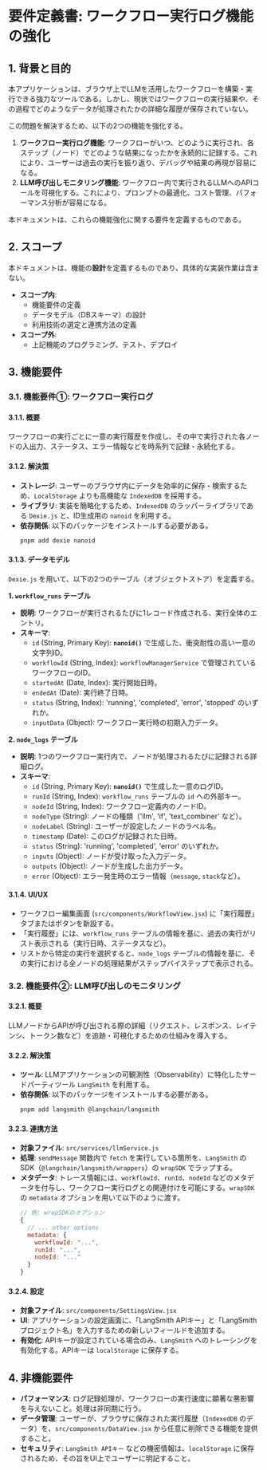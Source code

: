 # 要件定義書: ワークフロー実行ログ機能の強化

## 1. 背景と目的

本アプリケーションは、ブラウザ上でLLMを活用したワークフローを構築・実行できる強力なツールである。しかし、現状ではワークフローの実行結果や、その過程でどのようなデータが処理されたかの詳細な履歴が保存されていない。

この問題を解決するため、以下の2つの機能を強化する。

1.  **ワークフロー実行ログ機能**: ワークフローがいつ、どのように実行され、各ステップ（ノード）でどのような結果になったかを永続的に記録する。これにより、ユーザーは過去の実行を振り返り、デバッグや結果の再現が容易になる。
2.  **LLM呼び出しモニタリング機能**: ワークフロー内で実行されるLLMへのAPIコールを可視化する。これにより、プロンプトの最適化、コスト管理、パフォーマンス分析が容易になる。

本ドキュメントは、これらの機能強化に関する要件を定義するものである。

## 2. スコープ

本ドキュメントは、機能の**設計**を定義するものであり、具体的な実装作業は含まない。

- **スコープ内**:
    - 機能要件の定義
    - データモデル（DBスキーマ）の設計
    - 利用技術の選定と連携方法の定義
- **スコープ外**:
    - 上記機能のプログラミング、テスト、デプロイ

## 3. 機能要件

### 3.1. 機能要件①: ワークフロー実行ログ

#### 3.1.1. 概要
ワークフローの実行ごとに一意の実行履歴を作成し、その中で実行された各ノードの入出力、ステータス、エラー情報などを時系列で記録・永続化する。

#### 3.1.2. 解決策
-   **ストレージ**: ユーザーのブラウザ内にデータを効率的に保存・検索するため、`LocalStorage` よりも高機能な `IndexedDB` を採用する。
-   **ライブラリ**: 実装を簡略化するため、`IndexedDB` のラッパーライブラリである `Dexie.js` と、ID生成用の `nanoid` を利用する。
-   **依存関係**: 以下のパッケージをインストールする必要がある。
    ```bash
    pnpm add dexie nanoid
    ```

#### 3.1.3. データモデル
`Dexie.js` を用いて、以下の2つのテーブル（オブジェクトストア）を定義する。

**1. `workflow_runs` テーブル**

-   **説明**: ワークフローが実行されるたびに1レコード作成される、実行全体のエントリ。
-   **スキーマ**:
    -   `id` (String, Primary Key): **`nanoid()`** で生成した、衝突耐性の高い一意の文字列ID。
    -   `workflowId` (String, Index): `workflowManagerService` で管理されているワークフローのID。
    -   `startedAt` (Date, Index): 実行開始日時。
    -   `endedAt` (Date): 実行終了日時。
    -   `status` (String, Index): 'running', 'completed', 'error', 'stopped' のいずれか。
    -   `inputData` (Object): ワークフロー実行時の初期入力データ。

**2. `node_logs` テーブル**

-   **説明**: 1つのワークフロー実行内で、ノードが処理されるたびに記録される詳細ログ。
-   **スキーマ**:
    -   `id` (String, Primary Key): **`nanoid()`** で生成した一意のログID。
    -   `runId` (String, Index): `workflow_runs` テーブルの `id` への外部キー。
    -   `nodeId` (String, Index): ワークフロー定義内のノードID。
    -   `nodeType` (String): ノードの種類（'llm', 'if', 'text_combiner' など）。
    -   `nodeLabel` (String): ユーザーが設定したノードのラベル名。
    -   `timestamp` (Date): このログが記録された日時。
    -   `status` (String): 'running', 'completed', 'error' のいずれか。
    -   `inputs` (Object): ノードが受け取った入力データ。
    -   `outputs` (Object): ノードが生成した出力データ。
    -   `error` (Object): エラー発生時のエラー情報（`message`, `stack`など）。

#### 3.1.4. UI/UX
-   ワークフロー編集画面 (`src/components/WorkflowView.jsx`) に「実行履歴」タブまたはボタンを新設する。
-   「実行履歴」には、`workflow_runs` テーブルの情報を基に、過去の実行がリスト表示される（実行日時、ステータスなど）。
-   リストから特定の実行を選択すると、`node_logs` テーブルの情報を基に、その実行における全ノードの処理結果がステップバイステップで表示される。

### 3.2. 機能要件②: LLM呼び出しのモニタリング

#### 3.2.1. 概要
LLMノードからAPIが呼び出される際の詳細（リクエスト、レスポンス、レイテンシ、トークン数など）を追跡・可視化するための仕組みを導入する。

#### 3.2.2. 解決策
-   **ツール**: LLMアプリケーションの可観測性（Observability）に特化したサードパーティツール `LangSmith` を利用する。
-   **依存関係**: 以下のパッケージをインストールする必要がある。
    ```bash
    pnpm add langsmith @langchain/langsmith
    ```

#### 3.2.3. 連携方法
-   **対象ファイル**: `src/services/llmService.js`
-   **処理**: `sendMessage` 関数内で `fetch` を実行している箇所を、`LangSmith` のSDK（`@langchain/langsmith/wrappers`）の `wrapSDK` でラップする。
-   **メタデータ**: トレース情報には、`workflowId`、`runId`、`nodeId` などのメタデータを付与し、ワークフロー実行ログとの関連付けを可能にする。`wrapSDK` の `metadata` オプションを用いて以下のように渡す。
    ```javascript
    // 例: wrapSDKのオプション
    {
      // ... other options
      metadata: {
        workflowId: "...",
        runId: "...",
        nodeId: "..."
      }
    }
    ```

#### 3.2.4. 設定
-   **対象ファイル**: `src/components/SettingsView.jsx`
-   **UI**: アプリケーションの設定画面に、「LangSmith APIキー」と「LangSmith プロジェクト名」を入力するための新しいフィールドを追加する。
-   **有効化**: APIキーが設定されている場合のみ、`LangSmith` へのトレーシングを有効化する。APIキーは `localStorage` に保存する。

## 4. 非機能要件

-   **パフォーマンス**: ログ記録処理が、ワークフローの実行速度に顕著な悪影響を与えないこと。処理は非同期に行う。
-   **データ管理**: ユーザーが、ブラウザに保存された実行履歴（`IndexedDB` のデータ）を、`src/components/DataView.jsx` から任意に削除できる機能を提供すること。
-   **セキュリティ**: `LangSmith APIキー` などの機密情報は、`localStorage` に保存されるため、その旨をUI上でユーザーに明記すること。
